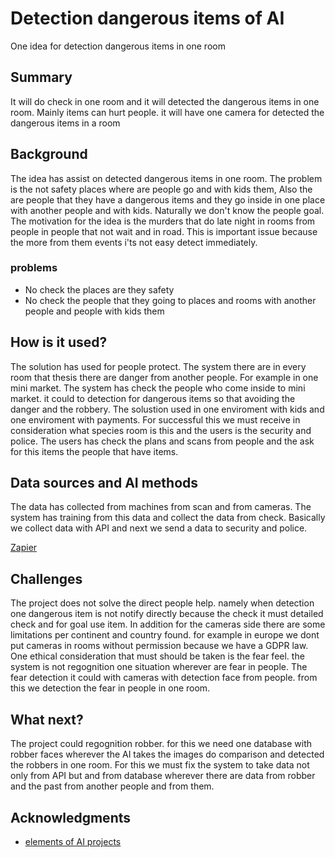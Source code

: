 <!-- This is the markdown template for the final project of the Building AI course, 
created by Reaktor Innovations and University of Helsinki. 
Copy the template, paste it to your GitHub README and edit! -->

# Detection dangerous items of AI

One idea for detection dangerous items in one room

## Summary

It will do check in one room and it will detected the dangerous items in one room. Mainly items can hurt people. it will have one camera for detected the dangerous items in a room 

## Background

The idea has assist on detected dangerous items in one room. The problem is the not safety places where are people go and with kids them, Also the are people that they have a dangerous items and they go inside in one place with another people and with kids. Naturally we don't know the people goal. The motivation for the idea is the murders that do late night in rooms from people in people that not wait and in road. This is important issue because the more from them events i'ts not easy detect immediately.

### problems

* No check the places are they safety
* No check the people that they going to places and rooms with another people and people with kids them


## How is it used?

The solution has used for people protect. The system there are in every room that thesis there are danger from another people. For example in one mini market. The system has check the people who come inside to mini market. it could to detection for dangerous items so that avoiding the danger and the robbery. The solustion used in one enviroment with kids and one enviroment with payments. For successful this we must receive in consideration what species room is this and the users is the security and police. The users has check the plans and scans from people and the ask for this items the people that have items.


## Data sources and AI methods

The data has collected from machines from scan and from cameras. The system has training from this data and collect the data from check. Basically we collect data with API and next we send a data to security and police. 

[Zapier](https://zapier.com/)

## Challenges

The project does not solve the direct people help. namely when detection one dangerous item is not notify directly because the check it must detailed check and for goal use item. In addition for the cameras side there are some limitations per continent and country found. for example in europe we dont put cameras in rooms without permission because we have a GDPR law. One ethical consideration that must should be taken is the fear feel. the system is not regognition one situation wherever are fear in people. The fear detection it could with cameras with detection face from people. from this we detection the fear in people in one room. 


## What next?

The project could regognition robber. for this we need one database with robber faces wherever the AI takes the images do comparison and detected the robbers in one room. For this we must fix the system to take data not only from API but and from database wherever there are data from robber and the past from another people and from them. 


## Acknowledgments

* [elements of AI projects](https://buildingai.elementsofai.com/Conclusion/ai-idea-gallery)
